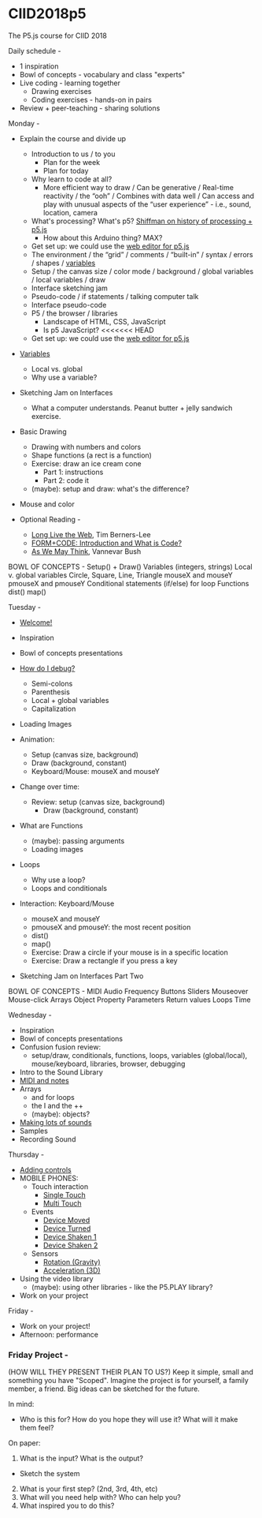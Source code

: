 # CIID2018p5
The P5.js course for CIID 2018

Daily schedule -

* 1 inspiration
* Bowl of concepts - vocabulary and class "experts"
* Live coding - learning together
    - Drawing exercises
    - Coding exercises - hands-on in pairs
* Review + peer-teaching - sharing solutions

Monday - 

  * Explain the course and divide up
    - Introduction to us / to you
      + Plan for the week
      + Plan for today
    - Why learn to code at all?
      - More efficient way to draw / Can be generative / Real-time reactivity / the “ooh” / Combines with data well / Can access and play with unusual aspects of the “user experience” - i.e., sound, location, camera
    - What's processing? What's p5? [Shiffman on history of processing + p5.js](https://www.youtube.com/watch?v=8j0UDiN7my4&list=PLRqwX-V7Uu6Zy51Q-x9tMWIv9cueOFTFA&index=1)
      + How about this Arduino thing? MAX?
    - Get set up: we could use the [web editor for p5.js](https://alpha.editor.p5js.org/)
    - The environment / the “grid” / comments / “built-in” / syntax / errors / shapes / [variables](/CIID2018p5/variables)
    - Setup / the canvas size / color mode / background / global variables / local variables / draw
    - Interface sketching jam
    - Pseudo-code / if statements / talking computer talk
    - Interface pseudo-code
    - P5 / the browser / libraries
      + Landscape of HTML, CSS, JavaScript
      + Is p5 JavaScript?
<<<<<<< HEAD
    - Get set up: we could use the [web editor for p5.js](https://alpha.editor.p5js.org/)
  * [Variables](/CIID2018p5/variables)
    - Local vs. global
    - Why use a variable? 
  * Sketching Jam on Interfaces
    - What a computer understands. Peanut butter + jelly sandwich exercise.
  * Basic Drawing
    - Drawing with numbers and colors
    - Shape functions (a rect is a function)
    - Exercise: draw an ice cream cone
      + Part 1: instructions
      + Part 2: code it
    - (maybe): setup and draw: what's the difference?
  * Mouse and color

* Optional Reading -
  * [Long Live the Web](http://jblomo.github.io/webarch253/slides/Long_Live_the_Web.pdf), Tim Berners-Lee
  * [FORM+CODE: Introduction and What is Code?](http://formandcode.com)
  * [As We May Think](http://www.theatlantic.com/magazine/archive/1945/07/as-we-may-think/303881/), Vannevar Bush

BOWL OF CONCEPTS -
Setup() + Draw() 
Variables (integers, strings)
Local v. global variables
Circle, Square, Line, Triangle
mouseX and mouseY
pmouseX and pmouseY
Conditional statements (if/else)
for loop
Functions
dist()
map()

Tuesday - 

  * [Welcome!](https://docs.google.com/presentation/d/1-mCoQY1DI_YerSKSJnKx5Ll5G8LBtsNX9pa5OZHyHLI/edit?usp=sharing)
  * Inspiration
  * Bowl of concepts presentations
  * [How do I debug?](https://docs.google.com/presentation/d/1aO17BFwzLsxWvytMqbmU6YrRVdhP4K0tA44eC2r6HmQ/edit?usp=sharing)
    - Semi-colons
    - Parenthesis
    - Local + global variables
    - Capitalization
  * Loading Images

  * Animation: 
    - Setup (canvas size, background)
    - Draw (background, constant)
    - Keyboard/Mouse: mouseX and mouseY
  * Change over time: 
    - Review: setup (canvas size, background)
      + Draw (background, constant)
  * What are Functions
    - (maybe): passing arguments
    - Loading images
  * Loops
    - Why use a loop?
    - Loops and conditionals
  * Interaction: Keyboard/Mouse 
      + mouseX and mouseY
      + pmouseX and pmouseY: the most recent position
      + dist()
      + map()
      - Exercise: Draw a circle if your mouse is in a specific location
      - Exercise: Draw a rectangle if you press a key
  * Sketching Jam on Interfaces Part Two 

BOWL OF CONCEPTS - 
MIDI
Audio Frequency
Buttons
Sliders
Mouseover
Mouse-click
Arrays
Object
Property
Parameters
Return values
Loops
Time

Wednesday -

  * Inspiration
  * Bowl of concepts presentations
  * Confusion fusion review: 
    - setup/draw, conditionals, functions, loops, variables (global/local), mouse/keyboard, libraries, browser, debugging
  * Intro to the Sound Library
  * [MIDI and notes](/CIID2018p5/midi_and_notes)
  * Arrays
    - and for loops
    - the I and the ++
    - (maybe): objects?
  * [Making lots of sounds](/CIID2018p5/auto_piano)
  * Samples
  * Recording Sound

Thursday - 

  * [Adding controls](https://docs.google.com/presentation/d/1W8F8W2Z2OExRgOhqkdYtpIaenhohBva9wiJDwSVNhdU/edit?usp=sharing)
  * MOBILE PHONES: 
    * Touch interaction
      - [Single Touch](http://alpha.editor.p5js.org/projects/H1a1YWOgl)
      - [Multi Touch](http://alpha.editor.p5js.org/projects/HkDY43yxl)
    * Events
      - [Device Moved](http://alpha.editor.p5js.org/projects/BysXo-dgx)
      - [Device Turned](http://alpha.editor.p5js.org/projects/ryMwSnyxx)
      - [Device Shaken 1](http://alpha.editor.p5js.org/projects/rkmqU2Jee)
      - [Device Shaken 2](http://alpha.editor.p5js.org/projects/rJWwujwxg)
    * Sensors
      - [Rotation (Gravity)](http://alpha.editor.p5js.org/projects/Hylv2b_xl)
      - [Acceleration (3D)](http://alpha.editor.p5js.org/projects/BJxoCbdxx)
  * Using the video library
    - (maybe): using other libraries - like the P5.PLAY library?
  * Work on your project

Friday - 

  * Work on your project!
  * Afternoon: performance


### Friday Project -

(HOW WILL THEY PRESENT THEIR PLAN TO US?)
Keep it simple, small and something you have "Scoped". 
Imagine the project is for yourself, a family member, a friend. Big ideas can be sketched for the future.

In mind:

  - Who is this for? How do you hope they will use it? What will it make them feel?

On paper:

1. What is the input? What is the output? 
  -  Sketch the system
2. What is your first step? (2nd, 3rd, 4th, etc)
3. What will you need help with? Who can help you?
4. What inspired you to do this?